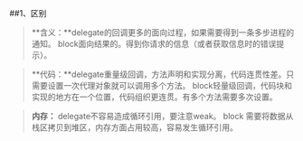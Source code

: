##1、区别
>**含义：**delegate的回调更多的面向过程，如果需要得到一条多步进程的通知。
block面向结果的。得到你请求的信息（或者获取信息时的错误提示）。

>**代码：**delegate重量级回调，方法声明和实现分离，代码连贯性差。只需要设置一次代理对象就可以调用多个方法。
block轻量级回调，代码块和实现的地方在一个位置，代码组织更连贯。有多个方法需要多次设置。

>**内存：** delegate不容易造成循环引用，要注意weak。
block 需要将数据从栈区拷贝到堆区，内存方面占用较高，容易发生循环引用。
